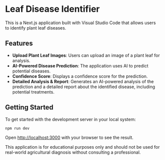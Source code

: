 # Leaf Disease Identifier

This is a Next.js application built with Visual Studio Code that allows users to identify plant leaf diseases.

## Features

- **Upload Plant Leaf Images**: Users can upload an image of a plant leaf for analysis.
- **AI-Powered Disease Prediction**: The application uses AI to predict potential diseases.
- **Confidence Score**: Displays a confidence score for the prediction.
- **Detailed Analysis & Report**: Generates an AI-powered analysis of the prediction and a detailed report about the identified disease, including potential treatments.

## Getting Started

To get started with the development server in your local system:

```bash
npm run dev
```

Open [http://localhost:3000](http://localhost:3000) with your browser to see the result.

This application is for educational purposes only and should not be used for real-world agricultural diagnosis without consulting a professional.
